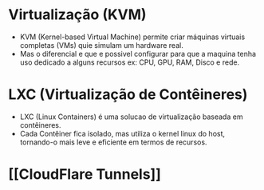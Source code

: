 # Virtualização (KVM)
- KVM (Kernel-based Virtual Machine) permite criar máquinas virtuais completas (VMs) quie simulam um hardware real.
- Mas o diferencial e que e possivel configurar para que a maquina tenha uso dedicado a alguns recursos ex: CPU, GPU, RAM, Disco e rede.

# LXC (Virtualização de Contêineres)
- LXC (Linux Containers) é uma solucao de virtualização baseada em contêineres.
- Cada Contêiner fica isolado, mas utiliza o kernel linux do host, tornando-o mais leve e eficiente em termos de recursos.

# [[CloudFlare Tunnels]]
